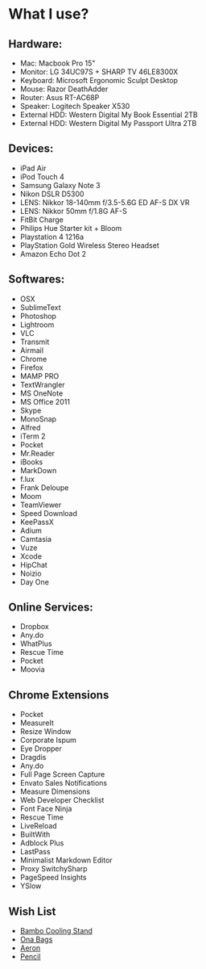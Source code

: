 What I use?
================

## Hardware:

- Mac: Macbook Pro 15"
- Monitor: LG 34UC97S + SHARP TV 46LE8300X
- Keyboard: Microsoft Ergonomic Sculpt Desktop
- Mouse: Razor DeathAdder
- Router: Asus RT-AC68P
- Speaker: Logitech Speaker X530
- External HDD: Western Digital My Book Essential 2TB
- External HDD: Western Digital My Passport Ultra 2TB

## Devices:

- iPad Air 
- iPod Touch 4
- Samsung Galaxy Note 3
- Nikon DSLR D5300
- LENS: Nikkor 18-140mm f/3.5-5.6G ED AF-S DX VR
- LENS: Nikkor 50mm f/1.8G AF-S
- FitBit Charge
- Philips Hue Starter kit + Bloom
- Playstation 4 1216a
- PlayStation Gold Wireless Stereo Headset
- Amazon Echo Dot 2

## Softwares:

- OSX
- SublimeText
- Photoshop
- Lightroom
- VLC
- Transmit
- Airmail
- Chrome
- Firefox
- MAMP PRO
- TextWrangler
- MS OneNote
- MS Office 2011
- Skype
- MonoSnap
- Alfred
- iTerm 2
- Pocket
- Mr.Reader
- iBooks
- MarkDown
- f.lux 
- Frank Deloupe
- Moom
- TeamViewer
- Speed Download
- KeePassX
- Adium
- Camtasia
- Vuze
- Xcode
- HipChat
- Noizio
- Day One


## Online Services:

- Dropbox
- Any.do
- WhatPlus
- Rescue Time
- Pocket
- Moovia


## Chrome Extensions

- Pocket
- MeasureIt
- Resize Window
- Corporate Ispum
- Eye Dropper
- Dragdis
- Any.do
- Full Page Screen Capture
- Envato Sales Notifications
- Measure Dimensions
- Web Developer Checklist
- Font Face Ninja
- Rescue Time
- LiveReload
- BuiltWith
- Adblock Plus
- LastPass
- Minimalist Markdown Editor
- Proxy SwitchySharp
- PageSpeed Insights
- YSlow


## Wish List

- [Bambo Cooling Stand](http://www.macally.com/EN/?page_id=2333)
- [Ona Bags](http://www.onabags.com/store/small-goods/the-roma.html)
- [Aeron](http://www.hermanmiller.com/products/seating/performance-work-chairs/aeron-chairs.html)
- [Pencil](http://www.fiftythree.com/pencil)
